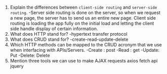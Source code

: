 1.  Explain the differences between `client-side routing` and `server-side routing`.
    -Server side routing is done on the server, so when we request a new page, the server has to send us an entire new page. Client side routing is loading the app fully on the initial load and letting the client side handle display of certain information.
1.  What does HTTP stand for?
    -hypertext transfer protocol 
1.  What does CRUD stand for?
    -create-read-update-delete
1.  Which HTTP methods can be mapped to the CRUD acronym that we use when interfacing with APIs/Servers.
    -Create : post
    -Read : get
    -Update: Put
    -Delete: Delete
1.  Mention three tools we can use to make AJAX requests
axios
fetch
api jquery
